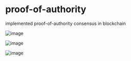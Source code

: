 # proof-of-authority
implemented proof-of-authority consensus in blockchain 

![image](https://github.com/devanganaB/proof-of-authority/assets/111975037/ae357043-aa59-445f-a9c3-3741cc3b777c)

![image](https://github.com/devanganaB/proof-of-authority/assets/111975037/2c475cae-14a1-4fe8-8ca9-0ad71eb3cd2d)

![image](https://github.com/devanganaB/proof-of-authority/assets/111975037/3969c023-c152-4d2b-9444-98b2df3899b4)


